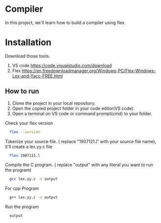 
# Compiler
In this project, we'll learn how to build a compiler using flex.



# Installation
Download those tools.
1. VS code https://code.visualstudio.com/download
2. Flex https://en.freedownloadmanager.org/Windows-PC/Flex-Windows-Lex-and-Yacc-FREE.html


## How to run

1. Clone the project in your local repository.
2. Open the copied project folder in your code editor(VS code).
3. Open a terminal on VS code or command prompt(cmd) to your folder.



Check your flex version
```bash
  flex --version
```

Tokenize your source file. ( replace "1907121.l" with your source file name), it'll create a lex.yy.c file
```bash
  flex 1907121.l
```

Compile the C program. ( replace "output" with any literal you want to run the program)
```bash
  gcc lex.yy.c -o output
```
For cpp Program
```bash
  g++ lex.yy.c -o output
```
Run the program
```bash
  output
```